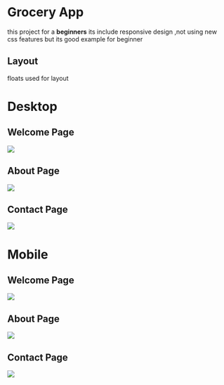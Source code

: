 <h1>Grocery App</h1>
<p>
this project for a  <b>beginners</b> its  include responsive design ,not using new css features but its good example for beginner
</p>
<h2>Layout</h2>
<p>floats used for layout</p>

<h1>Desktop</h1>
<h2>Welcome Page</h2>
<img src="./img/end/grocery_app_welcome.png">
<h2>About Page</h2>
<img src="./img/end/grocery_app_about.png">
<h2>Contact Page</h2>
<img src="./img/end/grocery_app_contact.png">

<h1>Mobile</h1>
<h2>Welcome Page</h2>
<img src="./img/end/mobile_home.png">
<h2>About Page</h2>
<img src="./img/end/mobile_about.png">
<h2>Contact Page</h2>
<img src="./img/end/mobile_contact.png">
